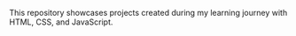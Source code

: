 This repository showcases projects created during my learning journey with HTML, CSS, and JavaScript.